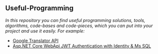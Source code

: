 ## Useful-Programming

<i>In this repository you can find useful programming solutions, tools, algorithms, code-bases and code-pieces, which you can put into your project and use it easily. For example:</i>


* [Google Translator API](https://github.com/HakobyanAni/Useful-Programming/tree/master/GoogleTranslator)
* [Asp.NET Core WebApi JWT Authentication with Identity & Ms SQL](https://github.com/HakobyanAni/Useful-Programming/tree/master/IAFProject)
